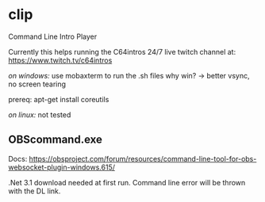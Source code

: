 # clip
Command Line Intro Player

Currently this helps running the C64intros 24/7 live twitch channel at:
https://www.twitch.tv/c64intros

 
*on windows:*
use mobaxterm to run the .sh files
why win? -> better vsync, no screen tearing

prereq:
apt-get install coreutils


*on linux:*
not tested

## OBScommand.exe

Docs:
https://obsproject.com/forum/resources/command-line-tool-for-obs-websocket-plugin-windows.615/

.Net 3.1 download needed at first run. Command line error will be thrown with the DL link.



